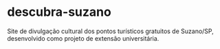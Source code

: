 # descubra-suzano
Site de divulgação cultural dos pontos turísticos gratuitos de Suzano/SP, desenvolvido como projeto de extensão universitária.
